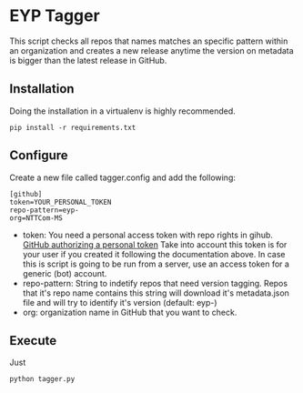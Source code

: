 # EYP Tagger

This script checks all repos that names matches an specific pattern within an organization and creates a new release anytime the version on metadata is bigger than the latest release in GitHub.

## Installation

Doing the installation in a virtualenv is highly recommended.

```
pip install -r requirements.txt
```

## Configure

Create a new file called tagger.config and add the following:
```
[github]
token=YOUR_PERSONAL_TOKEN
repo-pattern=eyp-
org=NTTCom-MS
```

* token: You need a personal access token with repo rights in gihub. [GitHub authorizing a personal token](https://help.github.com/articles/authorizing-a-personal-access-token-for-use-with-a-saml-single-sign-on-organization/) Take into account this token is for your user if you created it following the documentation above. In case this is script is going to be run from a server, use an access token for a generic (bot) account.
* repo-pattern: String to indetify repos that need version tagging. Repos that it's repo name contains this string will download it's metadata.json file and will try to identify it's version (default: eyp-)
* org: organization name in GitHub that you want to check.

## Execute

Just

```
python tagger.py
```
